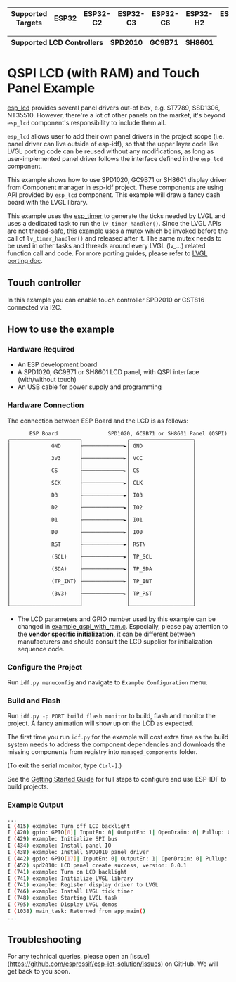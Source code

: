| Supported Targets | ESP32 | ESP32-C2 | ESP32-C3 | ESP32-C6 | ESP32-H2 | ESP32-S2 | ESP32-S3 | ESP32-C5 |
| ----------------- | ----- | -------- | -------- | -------- | -------- | -------- | -------- | -------- |

| Supported LCD Controllers | SPD2010 | GC9B71 | SH8601 |
| ------------------------- | ------- | ------ | ------ |

# QSPI LCD (with RAM) and Touch Panel Example

[esp_lcd](https://docs.espressif.com/projects/esp-idf/en/latest/esp32/api-reference/peripherals/lcd.html) provides several panel drivers out-of box, e.g. ST7789, SSD1306, NT35510. However, there're a lot of other panels on the market, it's beyond `esp_lcd` component's responsibility to include them all.

`esp_lcd` allows user to add their own panel drivers in the project scope (i.e. panel driver can live outside of esp-idf), so that the upper layer code like LVGL porting code can be reused without any modifications, as long as user-implemented panel driver follows the interface defined in the `esp_lcd` component.

This example shows how to use SPD1020, GC9B71 or SH8601 display driver from Component manager in esp-idf project. These components are using API provided by `esp_lcd` component. This example will draw a fancy dash board with the LVGL library.

This example uses the [esp_timer](https://docs.espressif.com/projects/esp-idf/en/latest/esp32/api-reference/system/esp_timer.html) to generate the ticks needed by LVGL and uses a dedicated task to run the `lv_timer_handler()`. Since the LVGL APIs are not thread-safe, this example uses a mutex which be invoked before the call of `lv_timer_handler()` and released after it. The same mutex needs to be used in other tasks and threads around every LVGL (lv_...) related function call and code. For more porting guides, please refer to [LVGL porting doc](https://docs.lvgl.io/master/porting/index.html).

## Touch controller

In this example you can enable touch controller SPD2010 or CST816 connected via I2C.

## How to use the example

### Hardware Required

* An ESP development board
* A SPD1020, GC9B71 or SH8601 LCD panel, with QSPI interface (with/without touch)
* An USB cable for power supply and programming

### Hardware Connection

The connection between ESP Board and the LCD is as follows:

```
       ESP Board                SPD1020, GC9B71 or SH8601 Panel (QSPI)
┌──────────────────────┐              ┌────────────────────┐
│             GND      ├─────────────►│ GND                │
│                      │              │                    │
│             3V3      ├─────────────►│ VCC                │
│                      │              │                    │
│             CS       ├─────────────►│ CS                 │
│                      │              │                    │
│             SCK      ├─────────────►│ CLK                │
│                      │              │                    │
│             D3       ├─────────────►│ IO3                │
│                      │              │                    │
│             D2       ├─────────────►│ IO2                │
│                      │              │                    │
│             D1       ├─────────────►│ IO1                │
│                      │              │                    │
│             D0       ├─────────────►│ IO0                │
│                      │              │                    │
│             RST      ├─────────────►│ RSTN               │
│                      │              │                    │
│             (SCL)    ├─────────────►│ TP_SCL             │
│                      │              │                    │
│             (SDA)    ├─────────────►│ TP_SDA             │
│                      │              │                    │
│             (TP_INT) ├─────────────►│ TP_INT             │
│                      │              │                    │
│             (3V3)    ├─────────────►│ TP_RST             │
│                      │              │                    │
└──────────────────────┘              └────────────────────┘
```

* The LCD parameters and GPIO number used by this example can be changed in [example_qspi_with_ram.c](main/example_qspi_with_ram.c). Especially, please pay attention to the **vendor specific initialization**, it can be different between manufacturers and should consult the LCD supplier for initialization sequence code.

### Configure the Project

Run `idf.py menuconfig` and navigate to `Example Configuration` menu.

### Build and Flash

Run `idf.py -p PORT build flash monitor` to build, flash and monitor the project. A fancy animation will show up on the LCD as expected.

The first time you run `idf.py` for the example will cost extra time as the build system needs to address the component dependencies and downloads the missing components from registry into `managed_components` folder.

(To exit the serial monitor, type ``Ctrl-]``.)

See the [Getting Started Guide](https://docs.espressif.com/projects/esp-idf/en/latest/get-started/index.html) for full steps to configure and use ESP-IDF to build projects.

### Example Output

```bash
...
I (415) example: Turn off LCD backlight
I (420) gpio: GPIO[0]| InputEn: 0| OutputEn: 1| OpenDrain: 0| Pullup: 0| Pulldown: 0| Intr:0
I (429) example: Initialize SPI bus
I (434) example: Install panel IO
I (438) example: Install SPD2010 panel driver
I (442) gpio: GPIO[17]| InputEn: 0| OutputEn: 1| OpenDrain: 0| Pullup: 0| Pulldown: 0| Intr:0
I (452) spd2010: LCD panel create success, version: 0.0.1
I (741) example: Turn on LCD backlight
I (741) example: Initialize LVGL library
I (741) example: Register display driver to LVGL
I (746) example: Install LVGL tick timer
I (748) example: Starting LVGL task
I (795) example: Display LVGL demos
I (1038) main_task: Returned from app_main()
...
```

## Troubleshooting

For any technical queries, please open an [issue] (https://github.com/espressif/esp-iot-solution/issues) on GitHub. We will get back to you soon.
